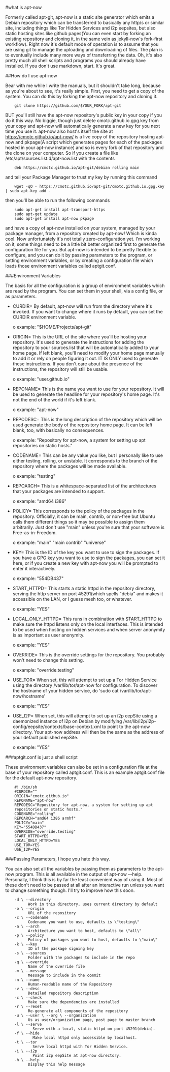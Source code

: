 #what is apt-now

Formerly called apt-git, apt-now is a static site generator which emits a
Debian repository which can be transferred to basically any http/s or similar
site, including things like Tor Hidden Services and i2p eepsites, but also
static hosting sites like github pages(You can even start by forking an
existing repository and cloning it, in the same vein as jekyll-now's fork-first
workflow). Right now it's default mode of operation is to assume that you are
using git to manage the uploading and downloading of files. The plan is to
eventually include many more ways of transferring the data.
Oh, it's also pretty much all shell scripts and programs you should already
have installed. If you don't use markdown, start. It's great.

##How do I use apt-now

Bear with me while I write the manuals, but it shouldn't take long, because as
you're about to see, it's really simple. First, you need to get a copy of the
system. You can do this by forking the apt-now repository and cloning it.

        git clone https://github.com/$YOUR_FORK/apt-git

BUT you'll still have the apt-now repository's public key in your copy if you
do it this way. No biggie, though just delete cmotc.github.io.gpg.key from your
copy and apt-now will automatically generate a new key for you next time you
use it.
apt-now also host's itself the site at https://cmotc.github.io/apt-now/ is a
live copy of the repository hosting apt-now and pkpage(A script which generates
pages for each of the packages hosted in your apt-now instance) and so is every
fork of that repository and the clone on your computer. So if you create a file
like /etc/apt/sources.list.d/apt-now.list with the contents

        deb https://cmotc.github.io/apt-git/debian rolling main

and tell your Package Manager to trust my key by running this command

        wget -qO - https://cmotc.github.io/apt-git/cmotc.github.io.gpg.key | sudo apt-key add -

then you'll be able to run the following commands

        sudo apt-get install apt-transport-https
        sudo apt-get update
        sudo apt-get install apt-now pkpage

and have a copy of apt-now installed on your system, managed by your package
manager, from a repository created by apt-now! Which is kinda cool. Now
unfortunately it's not totally zero-configuration yet. I'm working on it, some
things need to be a little bit better organized first to generate the
configuration file for you. But apt-now is intended to be pretty flexible to
configure, and you can do it by passing parameters to the program, or setting
environment variables, or by creating a configuration file which loads those
environment variables called aptgit.conf.

###Environment Variables

The basis for all the configuration is a group of environment variables which
are read by the program. You can set them in your shell, via a config file, or
as parameters.

* CURDIR= By default, apt-now will run from the directory where it's invoked.
  If you want to change where it runs by default, you can set the CURDIR
  environment variable.

  o example: "$HOME/Projects/apt-git"

* ORIGIN= This is the URL of the site where you'll be hosting your repository.
  It's used to generate the instructions for adding the repository to your
  sources.list that will be automatically added to your home page. If left
  blank, you'll need to modify your home page manually to add it or rely on
  people figuring it out. IT IS ONLY used to generate these instructions. If
  you don't care about the presence of the instructions, the repository will
  still be usable.

  o example: "user.github.io"

* REPONAME= This is the name you want to use for your repository. It will be
  used to generate the headline for your repository's home page. It's not the
  end of the world if it's left blank.

  o example: "apt-now"

* REPODESC= This is the long description of the repository which will be used
  generate the body of the repository home page. It can be left blank, too,
  with basically no consequences.

  o example: "Repository for apt-now, a system for setting up apt repositories
    on static hosts."

* CODENAME= This can be any value you like, but I personally like to use either
  testing, rolling, or unstable. It corresponds to the branch of the repository
  where the packages will be made available.

  o example: "testing"

* REPOARCH= This is a whitespace-separated list of the architectures that your
  packages are intended to support.

  o example: "amd64 i386"

* POLICY= This corresponds to the policy of the packages in the repository.
  Officially, it can be main, contrib, or non-free but Ubuntu calls them
  different things so it may be possible to assign them arbitrarily. Just don't
  use "main" unless you're sure that your software is Free-as-in-Freedom.

  o example: "main" "main contrib" "universe"

* KEY= This is the ID of the key you want to use to sign the packages. If you
  have a GPG key you want to use to sign the packages, you can set it here, or
  if you create a new key with apt-now you will be prompted to enter it
  interactively.

  o example: "554DB437"

* START_HTTPD= This starts a static httpd in the repository directory, serving
  the http server on port 45291(which spells "debia" and makes it accessible on
  the LAN, or I guess mesh too, or whatever.

  o example: "YES"

* LOCAL\_ONLY\_HTTPD= This runs in combination with START_HTTPD to make sure
  the httpd listens only on the local interfaces. This is intended to be used
  when hosting on hidden services and when server anonymity is as important as
  user anonymity.

  o example: "YES"

* OVERRIDE= This is the override settings for the repository. You probably
  won't need to change this setting.

  o example: "override.testing"

* USE_TOR= When set, this will attempt to set up a Tor Hidden Service using the
  directory /var/lib/tor/apt-now for configuration. To discover the hostname
  of your hidden service, do 'sudo cat /var/lib/tor/apt-now/hostname'

  o example: "YES"

* USE_I2P= When set, this will attempt to set up an i2p eepSite using a
  daemonized instance of i2p on Debian by modifying
  /var/lib/i2p/i2p-config/eepsite/contexts/base-context.xml
  to point to the apt-now directory. Your apt-now address will then be the
  same as the address of your default published eepSite.

  o example: "YES"

###aptgit.conf is just a shell script

These environment variables can also be set in a configuration file at the base
of your repository called aptgit.conf. This is an example aptgit.conf file for
the default apt-now repository.

        #! /bin/sh
        #CURDIR=""
        ORIGIN="cmotc.github.io"
        REPONAME="apt-now"
        REPODESC="Repository for apt-now, a system for setting up apt
        repositories on static hosts."
        CODENAME="rolling"
        REPOARCH="amd64 i386 armhf"
        POLICY="main"
        KEY="554DB437"
        OVERRIDE="override.testing"
        START_HTTPD=YES
        LOCAL_ONLY_HTTPD=YES
        USE_TOR=YES
        USE_I2P=YES


###Passing Parameters, I hope you hate this way.

You can also set all the variables by passing them as parameters to the apt-now
program. This is all available in the output of apt-now --help. Personally, I
think this is by far the least convenient way of using it. Most of these don't
need to be passed at all after an interactive run unless you want to change
something though. I'll try to improve how this soon.

        -d \ --directory
              Work in this directory, uses current directory by default
        -o \ --origin
              URL of the repository
        -c \ --codename
              Codename you want to use, defaults is \"testing\"
        -a \ --arch
              Architecture you want to host, defaults to \"all\"
        -p \ --policy
              Policy of packages you want to host, defaults to \"main\"
        -k \ --key
              ID of the package signing key
        -s \ --sources
              Folder with the packages to include in the repo
        -q \ --override
              Name of the override file
        -m \ --message
              Message to include in the commit
        -n \ --name
              Human-readable name of the Repository
        -v \ --desc
              Detailed repository description
        -c \ --check
              Make sure the dependencies are installed
        -r \ --reset
              Re-generate all components of the repository
        -u \ --user \ --org \ --organization
              Us as user/organization page, post page to master branch
        -l \ --serve
                Serve with a local, static httpd on port 45291(debia).
        -f \ --hide
                Make local httpd only accessible by localhost.
        -t \ --tor
                Serve local httpd with Tor Hidden Service.
        -i \ --i2p
                Point i2p eepSite at apt-now directory.
        -h \ --help
              Display this help message

